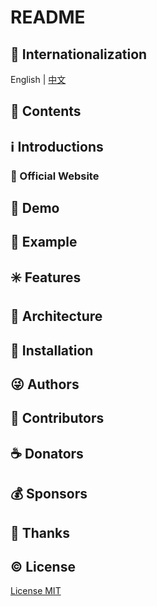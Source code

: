 # README

## :large_blue_circle: Internationalization

English | [中文](README_zh.md)

## :book: Contents

## :information_source: Introductions

### :bell: Official Website

## :foggy: Demo

## :large_blue_diamond: Example

## :eight_spoked_asterisk: Features

## :leaves: Architecture

## :gem: Installation

## :stuck_out_tongue_winking_eye: Authors

## :stars: Contributors

## :coffee: Donators

## :moneybag: Sponsors

## :clap: Thanks

## :copyright: License

[License MIT](LICENSE)
